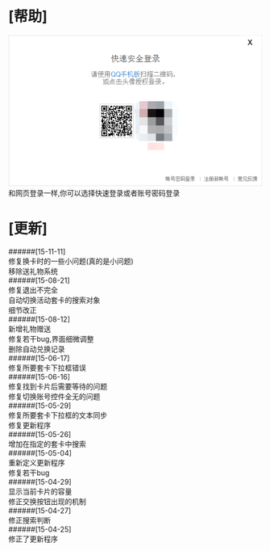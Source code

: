[帮助]
===
![baidu](https://github.com/Ifover/MC-EX/blob/master/LoginFrm.png "登录窗口") 
和网页登录一样,你可以选择快速登录或者账号密码登录

[更新]
===
######[15-11-11]<br> 
修复换卡时的一些小问题(真的是小问题)<br> 
移除送礼物系统<br> 
######[15-08-21]<br> 
修复退出不完全<br> 
自动切换活动套卡的搜索对象<br> 
细节改正<br> 
######[15-08-12]<br> 
新增礼物赠送<br> 
修复若干bug,界面细微调整<br> 
删除自动兑换记录<br> 
######[15-06-17]<br> 
修复所要套卡下拉框错误<br> 
######[15-06-16]<br> 
修复找到卡片后需要等待的问题<br> 
修复切换账号控件全无的问题<br> 
######[15-05-29]<br> 
修复所要套卡下拉框的文本同步<br> 
修复更新程序<br> 
######[15-05-26]<br> 
增加在指定的套卡中搜索<br> 
######[15-05-04]<br> 
重新定义更新程序<br> 
修复若干bug<br> 
######[15-04-29]<br> 
显示当前卡片的容量<br> 
修正交换按钮出现的机制<br> 
######[15-04-27]<br> 
修正搜索判断<br> 
######[15-04-25]<br> 
修正了更新程序<br> 
